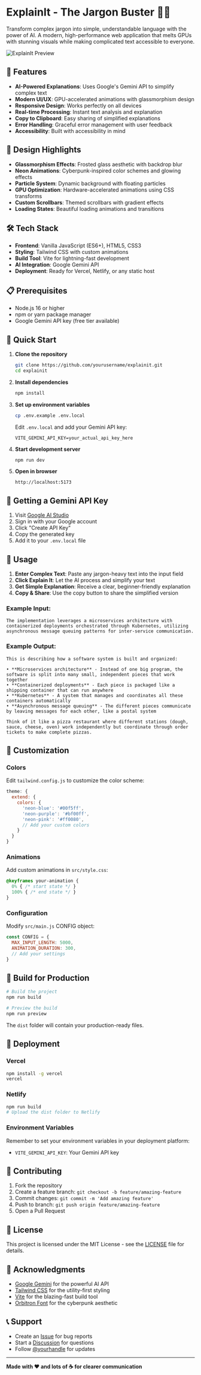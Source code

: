 # ExplainIt - The Jargon Buster 🧠✨

Transform complex jargon into simple, understandable language with the power of AI. A modern, high-performance web application that melts GPUs with stunning visuals while making complicated text accessible to everyone.

![ExplainIt Preview](https://via.placeholder.com/800x400/0a0a0f/00f5ff?text=ExplainIt+-+The+Jargon+Buster)

## 🚀 Features

- **AI-Powered Explanations**: Uses Google's Gemini API to simplify complex text
- **Modern UI/UX**: GPU-accelerated animations with glassmorphism design
- **Responsive Design**: Works perfectly on all devices
- **Real-time Processing**: Instant text analysis and explanation
- **Copy to Clipboard**: Easy sharing of simplified explanations
- **Error Handling**: Graceful error management with user feedback
- **Accessibility**: Built with accessibility in mind

## 🎨 Design Highlights

- **Glassmorphism Effects**: Frosted glass aesthetic with backdrop blur
- **Neon Animations**: Cyberpunk-inspired color schemes and glowing effects  
- **Particle System**: Dynamic background with floating particles
- **GPU Optimization**: Hardware-accelerated animations using CSS transforms
- **Custom Scrollbars**: Themed scrollbars with gradient effects
- **Loading States**: Beautiful loading animations and transitions

## 🛠 Tech Stack

- **Frontend**: Vanilla JavaScript (ES6+), HTML5, CSS3
- **Styling**: Tailwind CSS with custom animations
- **Build Tool**: Vite for lightning-fast development
- **AI Integration**: Google Gemini API
- **Deployment**: Ready for Vercel, Netlify, or any static host

## 📋 Prerequisites

- Node.js 16 or higher
- npm or yarn package manager
- Google Gemini API key (free tier available)

## 🚀 Quick Start

1. **Clone the repository**
   ```bash
   git clone https://github.com/yourusername/explainit.git
   cd explainit
   ```

2. **Install dependencies**
   ```bash
   npm install
   ```

3. **Set up environment variables**
   ```bash
   cp .env.example .env.local
   ```
   
   Edit `.env.local` and add your Gemini API key:
   ```env
   VITE_GEMINI_API_KEY=your_actual_api_key_here
   ```

4. **Start development server**
   ```bash
   npm run dev
   ```

5. **Open in browser**
   ```
   http://localhost:5173
   ```

## 🔑 Getting a Gemini API Key

1. Visit [Google AI Studio](https://makersuite.google.com/app/apikey)
2. Sign in with your Google account
3. Click "Create API Key"
4. Copy the generated key
5. Add it to your `.env.local` file

## 🎯 Usage

1. **Enter Complex Text**: Paste any jargon-heavy text into the input field
2. **Click Explain It**: Let the AI process and simplify your text
3. **Get Simple Explanation**: Receive a clear, beginner-friendly explanation
4. **Copy & Share**: Use the copy button to share the simplified version

### Example Input:
```
The implementation leverages a microservices architecture with containerized deployments orchestrated through Kubernetes, utilizing asynchronous message queuing patterns for inter-service communication.
```

### Example Output:
```
This is describing how a software system is built and organized:

• **Microservices architecture** - Instead of one big program, the software is split into many small, independent pieces that work together
• **Containerized deployments** - Each piece is packaged like a shipping container that can run anywhere
• **Kubernetes** - A system that manages and coordinates all these containers automatically
• **Asynchronous message queuing** - The different pieces communicate by leaving messages for each other, like a postal system

Think of it like a pizza restaurant where different stations (dough, sauce, cheese, oven) work independently but coordinate through order tickets to make complete pizzas.
```

## 🎨 Customization

### Colors
Edit `tailwind.config.js` to customize the color scheme:
```javascript
theme: {
  extend: {
    colors: {
      'neon-blue': '#00f5ff',
      'neon-purple': '#bf00ff',
      'neon-pink': '#ff0080',
      // Add your custom colors
    }
  }
}
```

### Animations
Add custom animations in `src/style.css`:
```css
@keyframes your-animation {
  0% { /* start state */ }
  100% { /* end state */ }
}
```

### Configuration
Modify `src/main.js` CONFIG object:
```javascript
const CONFIG = {
  MAX_INPUT_LENGTH: 5000,
  ANIMATION_DURATION: 300,
  // Add your settings
}
```

## 📱 Build for Production

```bash
# Build the project
npm run build

# Preview the build
npm run preview
```

The `dist` folder will contain your production-ready files.

## 🚀 Deployment

### Vercel
```bash
npm install -g vercel
vercel
```

### Netlify
```bash
npm run build
# Upload the dist folder to Netlify
```

### Environment Variables
Remember to set your environment variables in your deployment platform:
- `VITE_GEMINI_API_KEY`: Your Gemini API key

## 🤝 Contributing

1. Fork the repository
2. Create a feature branch: `git checkout -b feature/amazing-feature`
3. Commit changes: `git commit -m 'Add amazing feature'`
4. Push to branch: `git push origin feature/amazing-feature`
5. Open a Pull Request

## 📄 License

This project is licensed under the MIT License - see the [LICENSE](LICENSE) file for details.

## 🙏 Acknowledgments

- [Google Gemini](https://ai.google.dev/) for the powerful AI API
- [Tailwind CSS](https://tailwindcss.com/) for the utility-first styling
- [Vite](https://vitejs.dev/) for the blazing-fast build tool
- [Orbitron Font](https://fonts.google.com/specimen/Orbitron) for the cyberpunk aesthetic

## 📞 Support

- Create an [Issue](https://github.com/yourusername/explainit/issues) for bug reports
- Start a [Discussion](https://github.com/yourusername/explainit/discussions) for questions
- Follow [@yourhandle](https://twitter.com/yourhandle) for updates

---

**Made with ❤️ and lots of ☕ for clearer communication**
